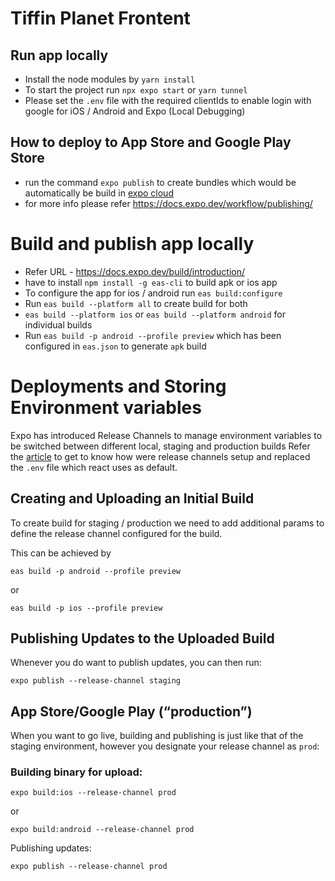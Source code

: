 # Tiffin Planet Frontent

## Run app locally

- Install the node modules by `yarn install`
- To start the project run `npx expo start` or `yarn tunnel`
- Please set the `.env` file with the required clientIds to enable login with google for iOS / Android and Expo (Local Debugging)

## How to deploy to App Store and Google Play Store

- run the command `expo publish` to create bundles which would be automatically be build in [expo cloud](https://expo.dev/)
- for more info please refer https://docs.expo.dev/workflow/publishing/

# Build and publish app locally

- Refer URL - https://docs.expo.dev/build/introduction/
- have to install `npm install -g eas-cli` to build apk or ios app
- To configure the app for ios / android run `eas build:configure`
- Run `eas build --platform all` to create build for both
- `eas build --platform ios` or `eas build --platform android` for individual builds
- Run `eas build -p android --profile preview` which has been configured in `eas.json` to generate `apk` build

# Deployments and Storing Environment variables

Expo has introduced Release Channels to manage environment variables to be switched between different local, staging and production builds
Refer the [article](https://alxmrtnz.com/thoughts/2019/03/12/environment-variables-and-workflow-in-expo.html) to get to know how were release channels setup and replaced the `.env` file which react uses as default.

## Creating and Uploading an Initial Build

To create build for staging / production we need to add additional params to define the release channel configured for the build.

This can be achieved by

```
eas build -p android --profile preview
```

or

```
eas build -p ios --profile preview
```

## Publishing Updates to the Uploaded Build

Whenever you do want to publish updates, you can then run:

```
expo publish --release-channel staging
```

## App Store/Google Play (“production”)

When you want to go live, building and publishing is just like that of the staging environment, however you designate your release channel as `prod`:

### Building binary for upload:

```
expo build:ios --release-channel prod
```

or

```
expo build:android --release-channel prod
```

Publishing updates:

```
expo publish --release-channel prod
```
